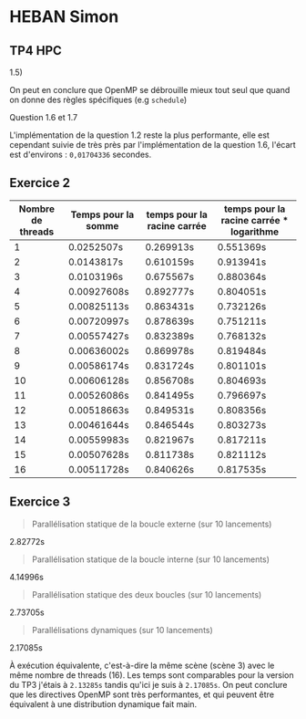 # HEBAN Simon

## TP4 HPC

1.5)

On peut en conclure que OpenMP se débrouille mieux tout seul que quand on donne des règles spécifiques (e.g `schedule`)

Question 1.6 et 1.7

L'implémentation de la question 1.2 reste la plus performante, elle est cependant suivie de très près par l'implémentation de la question 1.6, l'écart est d'environs : `0,01704336` secondes.

## Exercice 2

| Nombre de threads | Temps pour la somme | temps pour la racine carrée | temps pour la racine carrée * logarithme |
|-------------------|---------------------|-----------------------------|------------------------------------------|
| 1                 | 0.0252507s          | 0.269913s                   | 0.551369s                                |
| 2                 | 0.0143817s          | 0.610159s                   | 0.913941s                                |
| 3                 | 0.0103196s          | 0.675567s                   | 0.880364s                                |
| 4                 | 0.00927608s         | 0.892777s                   | 0.804051s                                |
| 5                 | 0.00825113s         | 0.863431s                   | 0.732126s                                |
| 6                 | 0.00720997s         | 0.878639s                   | 0.751211s                                |
| 7                 | 0.00557427s         | 0.832389s                   | 0.768132s                                |
| 8                 | 0.00636002s         | 0.869978s                   | 0.819484s                                |
| 9                 | 0.00586174s         | 0.831724s                   | 0.801101s                                |
| 10                | 0.00606128s         | 0.856708s                   | 0.804693s                                |
| 11                | 0.00526086s         | 0.841495s                   | 0.796697s                                |
| 12                | 0.00518663s         | 0.849531s                   | 0.808356s                                |
| 13                | 0.00461644s         | 0.846544s                   | 0.803273s                                |
| 14                | 0.00559983s         | 0.821967s                   | 0.817211s                                |
| 15                | 0.00507628s         | 0.811738s                   | 0.821112s                                |
| 16                | 0.00511728s         | 0.840626s                   | 0.817535s                                |


## Exercice 3

> Parallélisation statique de la boucle externe (sur 10 lancements)

2.82772s

> Parallélisation statique de la boucle interne (sur 10 lancements)

4.14996s

> Parallélisation statique des deux boucles (sur 10 lancements)

2.73705s

> Parallélisations dynamiques (sur 10 lancements)

2.17085s

À exécution équivalente, c'est-à-dire la même scène (scène 3) avec le même nombre de threads (16).
Les temps sont comparables pour la version du TP3 j'étais à `2.13285s` tandis qu'ici je suis à `2.17085s`.
On peut conclure que les directives OpenMP sont très performantes, et qui peuvent être équivalent à une distribution dynamique fait main.